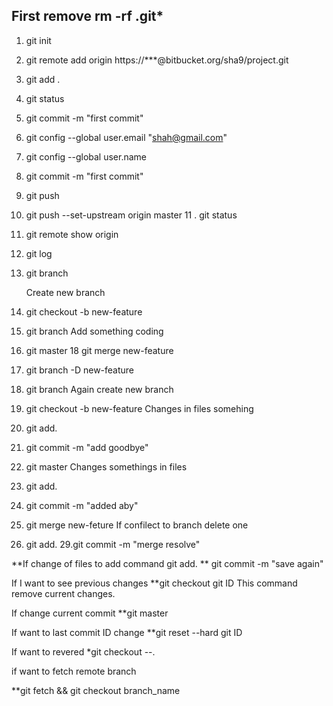 First remove
rm -rf .git*
----------------
1. git init
2. git remote add origin https://***@bitbucket.org/sha9/project.git
3. git add .
4. git status
5. git commit -m "first commit"
6. git config --global user.email "shah@gmail.com"
7. git config --global user.name
8. git commit -m "first commit"
9. git push
10. git push --set-upstream origin master
11 . git status
12. git remote show origin
13. git log
14. git branch
	
	Create new branch
15. git checkout -b new-feature
16. git branch
Add something coding
17. git master
18 git merge new-feature
19. git branch -D new-feature
20. git branch
	Again create new branch
21. git checkout -b new-feature
	Changes in files somehing
22. git add.
23. git commit -m "add goodbye"
24. git master
	Changes somethings in files
25. git add.
26. git commit -m "added aby"
27. git merge new-feture
	If confilect to branch delete one
28. git add.
29.git commit -m "merge resolve"

	

**If change of files to add command  git add.
** git commit -m "save again"


If I want to see previous changes
**git checkout git ID
This command remove current changes.

If change current commit 
**git master 

If want to last commit ID change
**git reset --hard git ID

If want to revered
*git checkout --.

if want to fetch remote branch

**git fetch && git checkout branch_name
